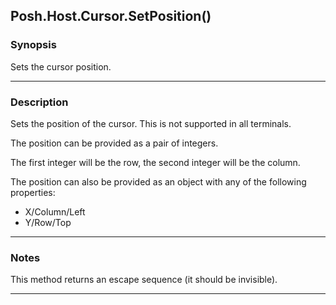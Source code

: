 Posh.Host.Cursor.SetPosition()
------------------------------

### Synopsis
Sets the cursor position.

---

### Description

Sets the position of the cursor.  This is not supported in all terminals.

The position can be provided as a pair of integers.  

The first integer will be the row, the second integer will be the column.

The position can also be provided as an object with any of the following properties:

* X/Column/Left
* Y/Row/Top

---

### Notes
This method returns an escape sequence (it should be invisible).

---
